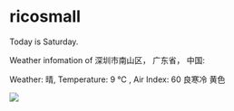 # ricosmall

Today is Saturday.

Weather infomation of 深圳市南山区， 广东省， 中国: 

Weather: 晴, Temperature: 9 ℃ , Air Index: 60 良寒冷 黄色

<img src="https://github-readme-stats.vercel.app/api?username=ricosmall&show_icons=true" />
